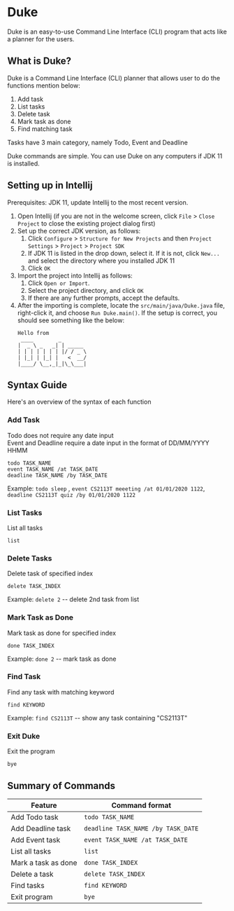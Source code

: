 # Duke 
Duke is an easy-to-use Command Line Interface (CLI) program that acts like a planner for the users.

## What is Duke?
Duke is a Command Line Interface (CLI) planner that allows user to do the functions mention below:
1. Add task
1. List tasks
1. Delete task
1. Mark task as done
1. Find matching task
    
Tasks have 3 main category, namely Todo, Event and Deadline

Duke commands are simple. You can use Duke on any computers if JDK 11 is installed.

## Setting up in Intellij

Prerequisites: JDK 11, update Intellij to the most recent version.

1. Open Intellij (if you are not in the welcome screen, click `File` > `Close Project` to close the existing project dialog first)
1. Set up the correct JDK version, as follows:
   1. Click `Configure` > `Structure for New Projects` and then `Project Settings` > `Project` > `Project SDK`
   1. If JDK 11 is listed in the drop down, select it. If it is not, click `New...` and select the directory where you installed JDK 11
   1. Click `OK`
1. Import the project into Intellij as follows:
   1. Click `Open or Import`.
   1. Select the project directory, and click `OK`
   1. If there are any further prompts, accept the defaults.
1. After the importing is complete, locate the `src/main/java/Duke.java` file, right-click it, and choose `Run Duke.main()`. If the setup is correct, you should see something like the below:
   ```
   Hello from
    ____        _        
   |  _ \ _   _| | _____ 
   | | | | | | | |/ / _ \
   | |_| | |_| |   <  __/
   |____/ \__,_|_|\_\___|
   ```
   
## Syntax Guide
Here's an overview of the syntax of each function

### Add Task
Todo does not require any date input<br />
Event and Deadline require a date input in the format of DD/MM/YYYY HHMM
```
todo TASK_NAME
event TASK_NAME /at TASK_DATE
deadline TASK_NAME /by TASK_DATE
```

Example: `todo sleep` , `event CS2113T meeeting /at 01/01/2020 1122`, `deadline CS2113T quiz /by 01/01/2020 1122`
### List Tasks
List all tasks
```
list
```
### Delete Tasks
Delete task of specified index
```
delete TASK_INDEX
```
Example: `delete 2`  -- delete 2nd task from list
### Mark Task as Done
Mark task as done for specified index
```
done TASK_INDEX
```
Example: `done 2`  -- mark task as done

### Find Task
Find any task with matching keyword
```
find KEYWORD
```
Example: `find CS2113T` -- show any task containing "CS2113T"

### Exit Duke
Exit the program
```
bye 
```
 ## Summary of Commands
Feature|Command format
---|---
Add Todo task| `todo TASK_NAME`
Add Deadline task| `deadline TASK_NAME /by TASK_DATE`
Add Event task| `event TASK_NAME /at TASK_DATE`
List all tasks| `list`
Mark a task as done| `done TASK_INDEX`
Delete a task| `delete TASK_INDEX`
Find tasks| `find KEYWORD`
Exit program| `bye`

